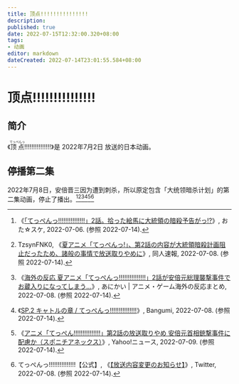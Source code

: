 ```yaml
---
title: 顶点!!!!!!!!!!!!!!!
description:
published: true
date: 2022-07-15T12:32:00.320+08:00
tags:
- 动画
editor: markdown
dateCreated: 2022-07-14T23:01:55.584+08:00
---
```


# 顶点!!!!!!!!!!!!!!!

## 简介

《<ruby>顶点<rp>(</rp><rt>てっぺんっ</rt><rp>)</rp></ruby>!!!!!!!!!!!!!!!》是 2022年7月2日 放送的日本动画。

## 停播第二集

2022年7月8日，安倍晋三因为遭到刺杀，所以原定包含「大统领暗杀计划」的第二集动画，停止了播出。[^1][^2][^3][^4][^5][^6]

[^1]: 《[「てっぺんっ!!!!!!!!!!!!!!!」2話。拾った絵馬に大統領の暗殺予告がっ!?](https://web.archive.org/web/20220712040305/http://www.ota-suke.jp/news/269764)》, おた☆スケ, 2022-07-06. (参照 2022-07-14).
[^2]: TzsynFNK0, 《[夏アニメ「てっぺんっ!」、第2話の内容が大統領暗殺計画阻止だったため、諸般の事情で放送取りやめに](https://web.archive.org/web/20220709145224/http://doujinsokuhou45.com/archives/16723097.html)》, 同人速報, 2022-07-08. (参照 2022-07-14).
[^3]: 《[海外の反応 夏アニメ「てっぺんっ!!!!!!!!!!!!!!!」2話が安倍元総理襲撃事件でお蔵入りになってしまう…](https://web.archive.org/web/20220709143936/https://anicai.jp/archives/23335)》, あにかい | アニメ・ゲーム海外の反応まとめ, 2022-07-08. (参照 2022-07-14).
[^4]: 《[SP.2 キャトルの章 / てっぺんっ!!!!!!!!!!!!!!!](https://web.archive.org/web/20220714145045/https://bangumi.tv/ep/1109115)》, Bangumi, 2022-07-08. (参照 2022-07-14).
[^5]: 《[アニメ「てっぺん!!!!!!!!!!!!!!!」第2話の放送取りやめ 安倍元首相銃撃事件に配慮か（スポニチアネックス）](https://web.archive.org/web/20220709143936/https://anicai.jp/archives/23335)》, Yahoo!ニュース, 2022-07-09. (参照 2022-07-14).
[^6]: てっぺんっ!!!!!!!!!!!!!!!【公式】, 《[【放送内容変更のお知らせ】](https://web.archive.org/web/20220710113535/https://twitter.com/teppen_anime/status/1545317935333249024)》, Twitter, 2022-07-08. (参照 2022-07-14).
